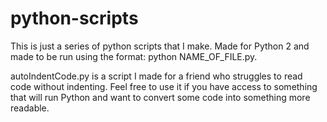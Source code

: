 # python-scripts

This is just a series of python scripts that I make. Made for Python 2 and made to be run using the format: python NAME_OF_FILE.py.

autoIndentCode.py is a script I made for a friend who struggles to read code without indenting. Feel free to use it if you have access to something that will run Python and want to convert some code into something more readable.
